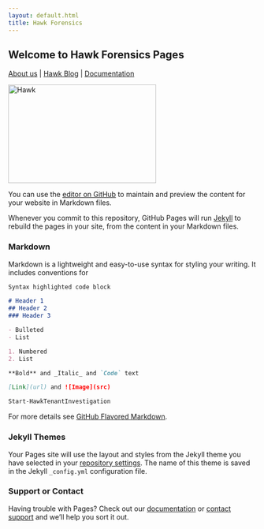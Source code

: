 ```yaml
---
layout: default.html
title: Hawk Forensics
---
```


## Welcome to Hawk Forensics Pages
[About us](about.md) |
[Hawk Blog](blog.md) |
[Documentation](documentation.md)

<img src="https://i.ibb.co/3cPMTM1/Hawk-2.png" alt="Hawk"
	title="Cyber Hawk" width="300" height="200" />




You can use the [editor on GitHub](https://github.com/T0pCyber/hawk.github.io/edit/gh-pages/index.md) to maintain and preview the content for your website in Markdown files.

Whenever you commit to this repository, GitHub Pages will run [Jekyll](https://jekyllrb.com/) to rebuild the pages in your site, from the content in your Markdown files.

### Markdown

Markdown is a lightweight and easy-to-use syntax for styling your writing. It includes conventions for

```markdown
Syntax highlighted code block

# Header 1
## Header 2
### Header 3

- Bulleted
- List

1. Numbered
2. List

**Bold** and _Italic_ and `Code` text

[Link](url) and ![Image](src)
```
```powershell
Start-HawkTenantInvestigation
```


For more details see [GitHub Flavored Markdown](https://guides.github.com/features/mastering-markdown/).

### Jekyll Themes

Your Pages site will use the layout and styles from the Jekyll theme you have selected in your [repository settings](https://github.com/T0pCyber/hawk.github.io/settings). The name of this theme is saved in the Jekyll `_config.yml` configuration file.

### Support or Contact

Having trouble with Pages? Check out our [documentation](https://docs.github.com/categories/github-pages-basics/) or [contact support](https://support.github.com/contact) and we’ll help you sort it out.
